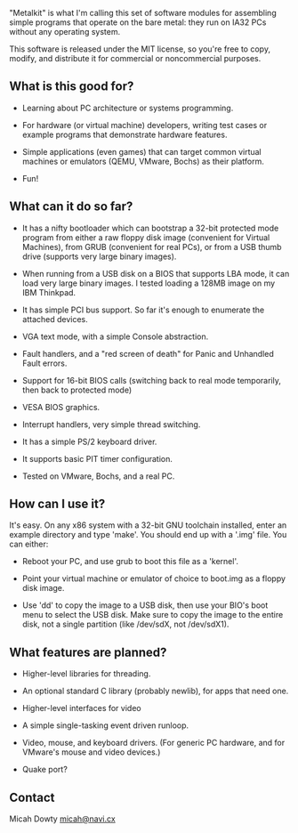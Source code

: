 "Metalkit" is what I'm calling this set of software
modules for assembling simple programs that operate
on the bare metal: they run on IA32 PCs without any
operating system.

This software is released under the MIT license, so
you're free to copy, modify, and distribute it for
commercial or noncommercial purposes.


What is this good for?
----------------------

- Learning about PC architecture or systems programming.

- For hardware (or virtual machine) developers, writing
  test cases or example programs that demonstrate hardware
  features.

- Simple applications (even games) that can target common
  virtual machines or emulators (QEMU, VMware, Bochs) as
  their platform.

- Fun!


What can it do so far?
----------------------

- It has a nifty bootloader which can bootstrap a 32-bit
  protected mode program from either a raw floppy disk
  image (convenient for Virtual Machines), from GRUB
  (convenient for real PCs), or from a USB thumb drive
  (supports very large binary images).

- When running from a USB disk on a BIOS that supports
  LBA mode, it can load very large binary images. I tested
  loading a 128MB image on my IBM Thinkpad.

- It has simple PCI bus support. So far it's enough to
  enumerate the attached devices.

- VGA text mode, with a simple Console abstraction.

- Fault handlers, and a "red screen of death" for Panic
  and Unhandled Fault errors.

- Support for 16-bit BIOS calls (switching back to real mode
  temporarily, then back to protected mode)

- VESA BIOS graphics.

- Interrupt handlers, very simple thread switching.

- It has a simple PS/2 keyboard driver.

- It supports basic PIT timer configuration.

- Tested on VMware, Bochs, and a real PC.


How can I use it?
-----------------

It's easy. On any x86 system with a 32-bit GNU toolchain installed,
enter an example directory and type 'make'. You should end up with a
'.img' file. You can either:

 - Reboot your PC, and use grub to boot this file as a 'kernel'.

 - Point your virtual machine or emulator of choice to boot.img as a
   floppy disk image.

 - Use 'dd' to copy the image to a USB disk, then use your BIO's boot
   menu to select the USB disk. Make sure to copy the image to the
   entire disk, not a single partition (like /dev/sdX, not /dev/sdX1).


What features are planned?
--------------------------

- Higher-level libraries for threading.

- An optional standard C library (probably newlib), for apps that need one.

- Higher-level interfaces for video
- A simple single-tasking event driven runloop.

- Video, mouse, and keyboard drivers. (For generic
  PC hardware, and for VMware's mouse and video
  devices.)

- Quake port?


Contact
-------

Micah Dowty <micah@navi.cx>
